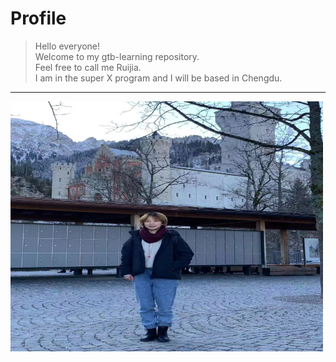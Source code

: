 Profile
=======
> Hello everyone!  
> Welcome to my gtb-learning repository.   
> Feel free to call me Ruijia.  
> I am in the super X program and I will be based in Chengdu.   

   ***

<img src="https://github.com/gtb-2022-du-ruijia/.github/blob/main/assets/my_photo.jpg" width="500" height="400" align="middle" />